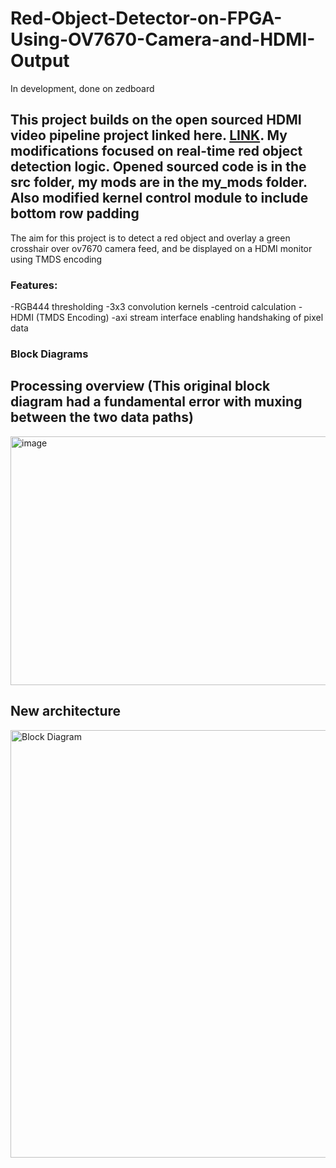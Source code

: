 # Red-Object-Detector-on-FPGA-Using-OV7670-Camera-and-HDMI-Output
In development, done on zedboard

## This project builds on the open sourced HDMI video pipeline project linked here. [LINK](https://github.com/georgeyhere/FPGA-Video-Processing/tree/master). My modifications focused on real-time red object detection logic. Opened sourced code is in the src folder, my mods are in the my_mods folder. Also modified kernel control module to include bottom row padding
The aim for this project is to detect a red object and overlay a green crosshair over ov7670 camera feed, and be displayed on a HDMI monitor using TMDS encoding

### Features:
-RGB444 thresholding
-3x3 convolution kernels
-centroid calculation
-HDMI (TMDS Encoding)
-axi stream interface enabling handshaking of pixel data

### Block Diagrams
## Processing overview (This original block diagram had a fundamental error with muxing between the two data paths)
<img width="863" height="398" alt="image" src="https://github.com/user-attachments/assets/b5ec4725-845f-411c-bbf8-6b2e76755f35" />


## New architecture
<img width="1747" height="684" alt="Block Diagram" src="https://github.com/user-attachments/assets/c7b9ef6d-8092-4287-86e4-ca9600ac11a8" />


